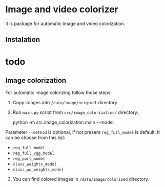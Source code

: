 Image and video colorizer
=========================

It is package for automatic image and video colorization. 

## Instalation

# todo

## Image colorization

For automatic image colorizing follow those steps:

1.  Copy images into `/data/image/original` directory

2. Run `main.py` script from `src/image_colorization/` directory.

    python -m src.image_colorization.main --model <model name>
     
Parameter `--method` is optional, if not present `reg_full_model` is default.
It can be choose from this list:

* `reg_full_model`
* `reg_full_vgg_model`
* `reg_part_model`
* `class_weights_model`
* `class_wo_weights_model`

3. You can find colored images in `/data/image/colorized` directory.